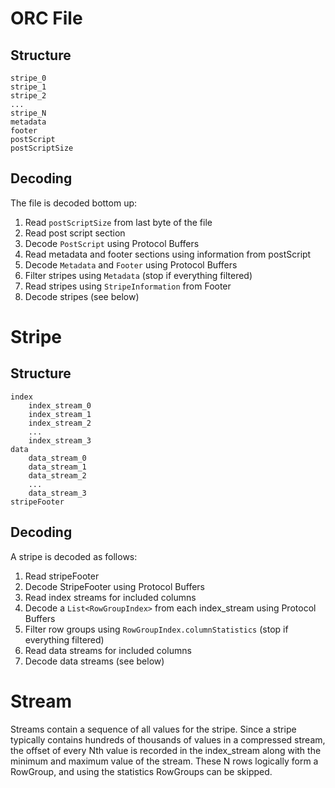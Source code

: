 ORC File
========

Structure
---------

    stripe_0
    stripe_1
    stripe_2
    ...
    stripe_N
    metadata
    footer
    postScript
    postScriptSize

Decoding
--------

The file is decoded bottom up:

1. Read `postScriptSize` from last byte of the file
2. Read post script section
3. Decode `PostScript` using Protocol Buffers
4. Read metadata and footer sections using information from postScript
5. Decode `Metadata` and `Footer` using Protocol Buffers
6. Filter stripes using `Metadata` (stop if everything filtered)
7. Read stripes using `StripeInformation` from Footer
8. Decode stripes (see below)

Stripe
======

Structure
---------

    index
        index_stream_0
        index_stream_1
        index_stream_2
        ...
        index_stream_3
    data
        data_stream_0
        data_stream_1
        data_stream_2
        ...
        data_stream_3
    stripeFooter

Decoding
--------

A stripe is decoded as follows:

1. Read stripeFooter
2. Decode StripeFooter using Protocol Buffers
3. Read index streams for included columns
4. Decode a `List<RowGroupIndex>` from each index_stream using Protocol Buffers
5. Filter row groups using `RowGroupIndex.columnStatistics` (stop if everything filtered)
6. Read data streams for included columns
7. Decode data streams (see below)

Stream
======

Streams contain a sequence of all values for the stripe.  Since a stripe typically contains
hundreds of thousands of values in a compressed stream, the offset of every Nth value is
recorded in the index_stream along with the minimum and maximum value of the stream.  These
N rows logically form a RowGroup, and using the statistics RowGroups can be skipped.

